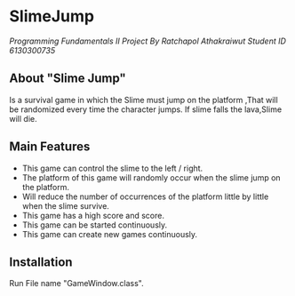 # SlimeJump
*Programming Fundamentals II Project By Ratchapol Athakraiwut Student ID 6130300735*
## About "Slime Jump"
Is a survival game in which the Slime must jump on the platform ,That will be randomized every time the character jumps.
If slime falls the lava,Slime will die.
## Main Features
* This game can control the slime to the left / right.
* The platform of this game will randomly occur when the slime jump on the platform.
* Will reduce the number of occurrences of the platform little by little when the slime survive.
* This game has a high score and score.
* This game can be started continuously.
* This game can create new games continuously.
## Installation
Run File name "GameWindow.class".
